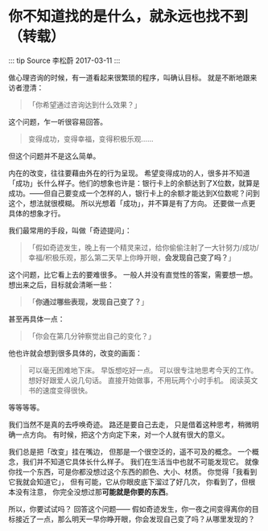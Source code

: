 # 你不知道找的是什么，就永远也找不到（转载）

::: tip Source
李松蔚 2017-03-11
:::

做心理咨询的时候，有一道看起来很繁琐的程序，叫确认目标。
就是不断地跟来访者澄清：

> 「你希望通过咨询达到什么效果？」

这个问题，乍一听很容易回答。

> 变得成功，变得幸福，变得积极乐观……

但这个问题并不是这么简单。

内在的改变，往往要藉由外在的行为呈现。
希望变得成功的人，很多并不知道「成功」长什么样子。他们的想象也许是：银行卡上的余额达到了X位数，就算是成功。——但自己要变成一个怎样的人，银行卡上的余额才能达到X位数呢？问到这个，想法就很模糊。
所以光想着「成功」，并不算是有了方向。
还要做一点更具体的想象才行。

我们最常用的手段，叫做「奇迹提问」：

> 「假如奇迹发生，晚上有一个精灵来过，给你偷偷注射了一大针努力/成功/幸福/积极乐观，那么第二天早上你睁开眼，**会发现自己变了吗？**」

这个问题，比它看上去的要难很多。
一般人并没有直觉性的答案，需要想一想。想出来之后，目标就会清晰一些：

> 「**你通过哪些表现，发现自己变了？**」

甚至再具体一点：

> 「你会在第几分钟察觉出自己的变化？」

他也许就会想到很多具体的，改变的画面：

> 可以毫无困难地下床。
> 早饭想吃好一点。
> 可以很专注地思考今天的工作。
> 想好好跟爱人说几句话。
> 直接开始做事，不用玩两个小时手机。
> 阅读英文书的速度变得很快。

等等等等。

我们当然不是真的去呼唤奇迹。
路还是要自己去走，
只是借着这种思考，稍微明确一点方向。
有时候，把这个方向定下来，对一个人就有很大的意义。

我们总是把「改变」挂在嘴边，
但那是一个很空泛的，遥不可及的概念。
一个概念，我们并不知道它具体长什么样子。
我们在生活当中也就不可能发现它。
就像你找一个东西，可是你都没想过这个东西的颜色、大小、材质。
你觉得「我看到它我就会知道它」，
但有可能，它从你眼皮底下溜过了好几次，
你看到了，但根本没有注意，
你完全没想过那**可能就是你要的东西**。

所以，你要试试吗？
回答这个问题——
假如奇迹发生，你一夜之间变得离你的目标接近了一点，那么明天一早你睁开眼，你会发现自己变了吗？从哪里发现的？